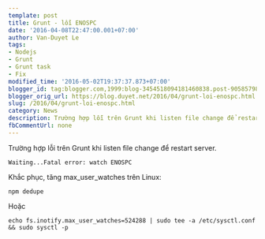 ```yaml
---
template: post
title: Grunt - lỗi ENOSPC
date: '2016-04-08T22:47:00.001+07:00'
author: Van-Duyet Le
tags:
- Nodejs
- Grunt
- Grunt task
- Fix
modified_time: '2016-05-02T19:37:37.873+07:00'
blogger_id: tag:blogger.com,1999:blog-3454518094181460838.post-9058579827600528969
blogger_orig_url: https://blog.duyet.net/2016/04/grunt-loi-enospc.html
slug: /2016/04/grunt-loi-enospc.html
category: News
description: Trường hợp lỗi trên Grunt khi listen file change để restart server.
fbCommentUrl: none
---
```


Trường hợp lỗi trên Grunt khi listen file change để restart server.

```
Waiting...Fatal error: watch ENOSPC   
```

Khắc phục, tăng max_user_watches trên Linux:

```
npm dedupe
```

Hoặc 

```
echo fs.inotify.max_user_watches=524288 | sudo tee -a /etc/sysctl.conf && sudo sysctl -p
```
